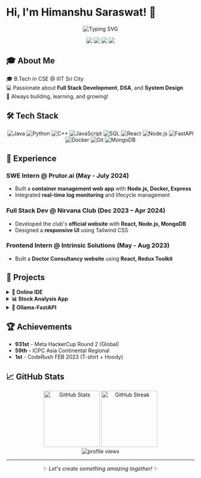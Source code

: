 # Hi, I'm Himanshu Saraswat! 👋

<div align="center">
  <img src="https://readme-typing-svg.herokuapp.com?font=Fira+Code&pause=1000&color=2F80ED&center=true&vCenter=true&width=435&lines=Software+Developer;Competitive+Programmer;Tech+Enthusiast" alt="Typing SVG" />
</div>

<p align="center">
  <a href="mailto:himanshu.s22@iiits.in"><img src="https://img.shields.io/badge/Email-himanshu.s22%40iiits.in-blue?style=flat-square&logo=gmail"></a>
  <a href="https://www.linkedin.com/in/your-profile"><img src="https://img.shields.io/badge/LinkedIn-Connect-blue?style=flat-square&logo=linkedin"></a>
  <a href="https://github.com/your-github-profile"><img src="https://img.shields.io/badge/GitHub-Follow-blue?style=flat-square&logo=github"></a>
  <a href="https://your-portfolio.com"><img src="https://img.shields.io/badge/Portfolio-Visit-blue?style=flat-square&logo=safari"></a>
</p>

## 🎓 About Me

🎓 B.Tech in CSE @ IIIT Sri City  
💻 Passionate about **Full Stack Development**, **DSA**, and **System Design**  
🚀 Always building, learning, and growing!

## 🛠️ Tech Stack

<p align="center">
  <img src="https://img.shields.io/badge/Java-ED8B00?style=for-the-badge&logo=java&logoColor=white" alt="Java" />
  <img src="https://img.shields.io/badge/Python-3776AB?style=for-the-badge&logo=python&logoColor=white" alt="Python" />
  <img src="https://img.shields.io/badge/C%2B%2B-00599C?style=for-the-badge&logo=c%2B%2B&logoColor=white" alt="C++" />
  <img src="https://img.shields.io/badge/JavaScript-F7DF1E?style=for-the-badge&logo=javascript&logoColor=black" alt="JavaScript" />
  <img src="https://img.shields.io/badge/SQL-4479A1?style=for-the-badge&logo=postgresql&logoColor=white" alt="SQL" />
  <img src="https://img.shields.io/badge/React-20232A?style=for-the-badge&logo=react&logoColor=61DAFB" alt="React" />
  <img src="https://img.shields.io/badge/Node.js-339933?style=for-the-badge&logo=nodedotjs&logoColor=white" alt="Node.js" />
  <img src="https://img.shields.io/badge/FastAPI-009688?style=for-the-badge&logo=fastapi&logoColor=white" alt="FastAPI" />
  <img src="https://img.shields.io/badge/Docker-2496ED?style=for-the-badge&logo=docker&logoColor=white" alt="Docker" />
  <img src="https://img.shields.io/badge/Git-F05032?style=for-the-badge&logo=git&logoColor=white" alt="Git" />
  <img src="https://img.shields.io/badge/MongoDB-4EA94B?style=for-the-badge&logo=mongodb&logoColor=white" alt="MongoDB" />
</p>

## 💼 Experience

### SWE Intern @ Prutor.ai (May - July 2024)
- Built a **container management web app** with **Node.js, Docker, Express**
- Integrated **real-time log monitoring** and lifecycle management

### Full Stack Dev @ Nirvana Club (Dec 2023 – Apr 2024)
- Developed the club's **official website** with **React, Node.js, MongoDB**
- Designed a **responsive UI** using Tailwind CSS

### Frontend Intern @ Intrinsic Solutions (May - Aug 2023)
- Built a **Doctor Consultancy website** using **React, Redux Toolkit**

## 🚀 Projects

<details>
  <summary><b>📱 Online IDE</b></summary>
  <br/>
  <ul>
    <li>Web-based IDE with <b>Dockerized execution</b></li>
    <li>Link: <a href="https://github.com/VublleCodeHub8/Main-Progress">GitHub Repository</a></li>
  </ul>
</details>

<details>
  <summary><b>📊 Stock Analysis App</b></summary>
  <br/>
  <ul>
    <li>Real-time stock data visualization</li>
    <li>Link: <a href="https://github.com/Himanshu-Saraswat-01122004/G16-Project">GitHub Repository</a></li>
  </ul>
</details>

<details>
  <summary><b>🤖 Ollama-FastAPI</b></summary>
  <br/>
  <ul>
    <li>Conversational AI using <b>FastAPI & Llama 3</b></li>
    <li>Link: <a href="https://github.com/your-github-profile/ollama-docker-fastapi">GitHub Repository</a></li>
  </ul>
</details>

## 🏆 Achievements

- **931st** - Meta HackerCup Round 2 (Global)
- **59th** - ICPC Asia Continental Regional
- **1st** - CodeRush FEB 2023 (T-shirt + Hoody)

## 📈 GitHub Stats

<div align="center">
  <img src="https://github-readme-stats.vercel.app/api?username=Himanshu-Saraswat-01122004&show_icons=true&theme=tokyonight" alt="GitHub Stats" height="150"/>
  <img src="https://github-readme-streak-stats.herokuapp.com/?user=Himanshu-Saraswat-01122004&theme=tokyonight" alt="GitHub Streak" height="150"/>
</div>

<div align="center">
  <img src="https://komarev.com/ghpvc/?username=Himanshu-Saraswat-01122004&color=blue" alt="profile views" />
</div>

---

<p align="center">✨ <i>Let's create something amazing together!</i> ✨</p>

